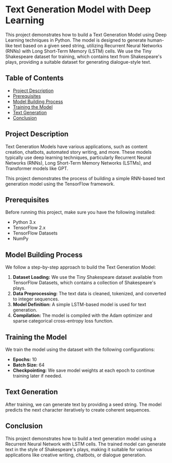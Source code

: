 # Text Generation Model with Deep Learning

This project demonstrates how to build a Text Generation Model using Deep Learning techniques in Python. The model is designed to generate human-like text based on a given seed string, utilizing Recurrent Neural Networks (RNNs) with Long Short-Term Memory (LSTM) cells. We use the Tiny Shakespeare dataset for training, which contains text from Shakespeare's plays, providing a suitable dataset for generating dialogue-style text.

## Table of Contents
- [Project Description](#project-description)
- [Prerequisites](#prerequisites)
- [Model Building Process](#model-building-process)
- [Training the Model](#training-the-model)
- [Text Generation](#text-generation)
- [Conclusion](#conclusion)

## Project Description

Text Generation Models have various applications, such as content creation, chatbots, automated story writing, and more. These models typically use deep learning techniques, particularly Recurrent Neural Networks (RNNs), Long Short-Term Memory Networks (LSTMs), and Transformer models like GPT.

This project demonstrates the process of building a simple RNN-based text generation model using the TensorFlow framework.

## Prerequisites

Before running this project, make sure you have the following installed:
- Python 3.x
- TensorFlow 2.x
- TensorFlow Datasets
- NumPy


## Model Building Process
We follow a step-by-step approach to build the Text Generation Model:

1. **Dataset Loading:** We use the Tiny Shakespeare dataset available from TensorFlow Datasets, which contains a collection of Shakespeare's plays.
2. **Data Preprocessing:** The text data is cleaned, tokenized, and converted to integer sequences.
3. **Model Definition:** A simple LSTM-based model is used for text generation.
4. **Compilation:** The model is compiled with the Adam optimizer and sparse categorical cross-entropy loss function.

## Training the Model
We train the model using the dataset with the following configurations:

- **Epochs:** 10
- **Batch Size:** 64
- **Checkpointing:** We save model weights at each epoch to continue training later if needed.

## Text Generation
After training, we can generate text by providing a seed string. The model predicts the next character iteratively to create coherent sequences.

## Conclusion
This project demonstrates how to build a text generation model using a Recurrent Neural Network with LSTM cells. The trained model can generate text in the style of Shakespeare's plays, making it suitable for various applications like creative writing, chatbots, or dialogue generation.
